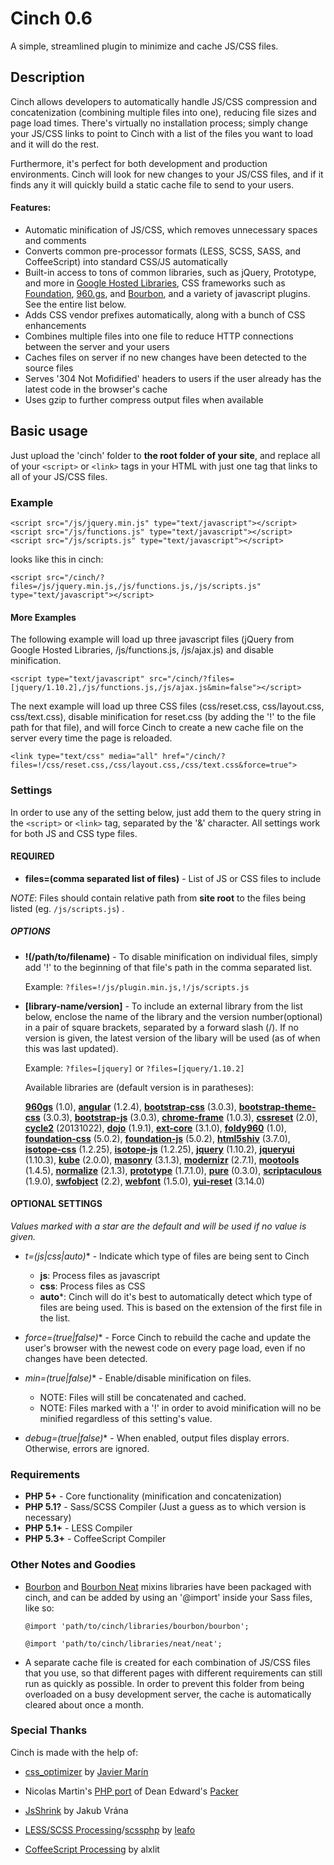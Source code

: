 Cinch 0.6
=========

A simple, streamlined plugin to minimize and cache JS/CSS files.



Description
-----------

Cinch allows developers to automatically handle JS/CSS compression and concatenization (combining multiple files into one), reducing file sizes and page load times. There's virtually no installation process; simply change your JS/CSS links to point to Cinch with a list of the files you want to load and it will do the rest.

Furthermore, it's perfect for both development and production environments. Cinch will look for new changes to your JS/CSS files, and if it finds any it will quickly build a static cache file to send to your users.



#### Features:

- Automatic minification of JS/CSS, which removes unnecessary spaces and comments
- Converts common pre-processor formats (LESS, SCSS, SASS, and CoffeeScript) into standard CSS/JS automatically
- Built-in access to tons of common libraries, such as jQuery, Prototype, and more in [Google Hosted Libraries](https://developers.google.com/speed/libraries/), CSS frameworks such as [Foundation](http://foundation.zurb.com/), [960.gs](http://960.gs/), and [Bourbon](http://bourbon.io/), and a variety of javascript plugins. See the entire list below.
- Adds CSS vendor prefixes automatically, along with a bunch of CSS enhancements
- Combines multiple files into one file to reduce HTTP connections between the server and your users
- Caches files on server if no new changes have been detected to the source files
- Serves '304 Not Mofidified' headers to users if the user already has the latest code in the browser's cache
- Uses gzip to further compress output files when available



Basic usage
-----------

Just upload the 'cinch' folder to **the root folder of your site**, and replace all of your `<script>` or `<link>` tags in your HTML with just one tag that links to all of your JS/CSS files. 

### Example 

	<script src="/js/jquery.min.js" type="text/javascript"></script>
	<script src="/js/functions.js" type="text/javascript"></script>
	<script src="/js/scripts.js" type="text/javascript"></script>
	
looks like this in cinch:

	<script src="/cinch/?files=/js/jquery.min.js,/js/functions.js,/js/scripts.js" type="text/javascript"></script>

#### More Examples


The following example will load up three javascript files (jQuery from Google Hosted Libraries, /js/functions.js, /js/ajax.js) and disable minification.

	<script type="text/javascript" src="/cinch/?files=[jquery/1.10.2],/js/functions.js,/js/ajax.js&min=false"></script>
	
The next example will load up three CSS files (css/reset.css, css/layout.css, css/text.css), disable minification for reset.css (by adding the '!' to the file path for that file), and will force Cinch to create a new cache file on the server every time the page is reloaded.
	
	<link type="text/css" media="all" href="/cinch/?files=!/css/reset.css,/css/layout.css,/css/text.css&force=true">



### Settings

In order to use any of the setting below, just add them to the query string in the `<script>` or `<link>` tag, separated by the '&' character. All settings work for both JS and CSS type files. 


#### REQUIRED

- **files=(comma separated list of files)** - List of JS or CSS files to include

*NOTE*: Files should contain relative path from **site root** to the files being listed (eg. `/js/scripts.js`) .	

##### OPTIONS
- **!(/path/to/filename)** - To disable minification on individual files, simply add '!' to the beginning of that file's path in the comma separated list. 

	Example: `?files=!/js/plugin.min.js,!/js/scripts.js`

- **[library-name/version]** - To include an external library from the list below, enclose the name of the library and the version number(optional) in a pair of square brackets, separated by a forward slash (/). If no version is given, the latest version of the libary will be used (as of when this was last updated).

	Example: `?files=[jquery]` or `?files=[jquery/1.10.2]`

	Available libraries are (default version is in paratheses):
	
	**[960gs](https://raw.github.com/nathansmith/960-Grid-System/master/code/css/960.css)** (1.0),
	**[angular](https://ajax.googleapis.com/ajax/libs/angularjs/1.2.4/angular.min.js)** (1.2.4),
	**[bootstrap-css](http://netdna.bootstrapcdn.com/bootstrap/3.0.3/css/bootstrap.min.css)** (3.0.3),
	**[bootstrap-theme-css](http://netdna.bootstrapcdn.com/bootstrap/3.0.3/css/bootstrap-theme.min.css)** (3.0.3),
	**[bootstrap-js](http://netdna.bootstrapcdn.com/bootstrap/3.0.3/js/bootstrap.min.js)** (3.0.3),
	**[chrome-frame](https://ajax.googleapis.com/ajax/libs/chrome-frame/1.0.3/CFInstall.min.js)** (1.0.3),
	**[cssreset](libraries/reset/2.0/reset.css)** (2.0),
	**[cycle2](http://malsup.github.io/min/jquery.cycle2.min.js)** (20131022),
	**[dojo](https://ajax.googleapis.com/ajax/libs/dojo/1.9.1/dojo/dojo.js)** (1.9.1),
	**[ext-core](https://ajax.googleapis.com/ajax/libs/ext-core/3.1.0/ext-core.js)** (3.1.0),
	**[foldy960](https://raw.github.com/davatron5000/Foldy960/master/style.css)** (1.0),
	**[foundation-css](libraries/foundation/5.0.2/foundation.min.css)** (5.0.2),
	**[foundation-js](libraries/foundation/5.0.2/foundation.min.js)** (5.0.2),
	**[html5shiv](http://html5shiv.googlecode.com/svn/trunk/html5.js)** (3.7.0),
	**[isotope-css](https://raw.github.com/desandro/isotope/master/css/style.css)** (1.2.25),
	**[isotope-js](https://raw.github.com/desandro/isotope/master/jquery.isotope.min.js)** (1.2.25),
	**[jquery](https://ajax.googleapis.com/ajax/libs/jquery/1.10.2/jquery.min.js)** (1.10.2),
	**[jqueryui](https://ajax.googleapis.com/ajax/libs/jqueryui/1.10.3/jquery-ui.min.js)** (1.10.3),
	**[kube](http://imperavi.com/css/kube.css)** (2.0.0),
	**[masonry](http://masonry.desandro.com/masonry.pkgd.min.js)** (3.1.3),
	**[modernizr](http://modernizr.com/downloads/modernizr-latest.js)** (2.7.1),
	**[mootools](https://ajax.googleapis.com/ajax/libs/mootools/1.4.5/mootools-yui-compressed.js)** (1.4.5),
	**[normalize](http://necolas.github.io/normalize.css/2.1.3/normalize.css)** (2.1.3),
	**[prototype](https://ajax.googleapis.com/ajax/libs/prototype/1.7.1.0/prototype.js)** (1.7.1.0),
	**[pure](http://yui.yahooapis.com/pure/0.3.0/pure-min.css)** (0.3.0),
	**[scriptaculous](https://ajax.googleapis.com/ajax/libs/scriptaculous/1.9.0/scriptaculous.js)** (1.9.0),
	**[swfobject](https://ajax.googleapis.com/ajax/libs/swfobject/2.2/swfobject.js)** (2.2),
	**[webfont](https://ajax.googleapis.com/ajax/libs/webfont/1.5.0/webfont.js)** (1.5.0),
	**[yui-reset](http://yui.yahooapis.com/3.14.0/build/cssreset/cssreset-min.css)** (3.14.0)
	


#### OPTIONAL SETTINGS
*Values marked with a star are the default and will be used if no value is given.*
		
- **t=(js|css|auto*)** - Indicate which type of files are being sent to Cinch
	- **js**: Process files as javascript
	- **css**: Process files as CSS
	- **auto***: Cinch will do it's best to automatically detect which type of files are being used. This is based on the extension of the first file in the list.
	
- **force=(true|false*)** - Force Cinch to rebuild the cache and update the user's browser with the newest code on every page load, even if no changes have been detected.

- **min=(true*|false)** - Enable/disable minification on files. 
	- NOTE: Files will still be concatenated and cached.
	- NOTE: Files marked with a '!' in order to avoid minification will no be minified regardless of this setting's value.
	
- **debug=(true|false*)** - When enabled, output files display errors. Otherwise, errors are ignored.


### Requirements

- **PHP 5+** - Core functionality (minification and concatenization)  
- **PHP 5.1?** - Sass/SCSS Compiler (Just a guess as to which version is necessary)
- **PHP 5.1+** - LESS Compiler
- **PHP 5.3+** - CoffeeScript Compiler



### Other Notes and Goodies

- [Bourbon](http://bourbon.io/) and [Bourbon Neat](http://neat.bourbon.io/) mixins libraries have been packaged with cinch, and can be added by using an '@import' inside your Sass files, like so:
	
	<code>@import 'path/to/cinch/libraries/bourbon/bourbon';</code>
	
	<code>@import 'path/to/cinch/libraries/neat/neat';</code>

- A separate cache file is created for each combination of JS/CSS files that you use, so that different pages with different requirements can still run as quickly as possible. In order to prevent this folder from being overloaded on a busy development server, the cache is automatically cleared about once a month.




### Special Thanks

Cinch is made with the help of:

- [css_optimizer](https://github.com/javiermarinros/css_optimizer) by [Javier Marín](https://github.com/javiermarinros)

- Nicolas Martin's [PHP port](http://joliclic.free.fr/php/javascript-packer/en/) of Dean Edward's [Packer](http://dean.edwards.name/packer/)

- [JsShrink](https://github.com/vrana/JsShrink/) by Jakub Vrána

- [LESS/SCSS Processing](http://leafo.net/lessphp/)/[scssphp](http://leafo.net/scssphp/) by [leafo](http://leafo.net/)

- [CoffeeScript Processing](https://github.com/alxlit/coffeescript-php) by alxlit